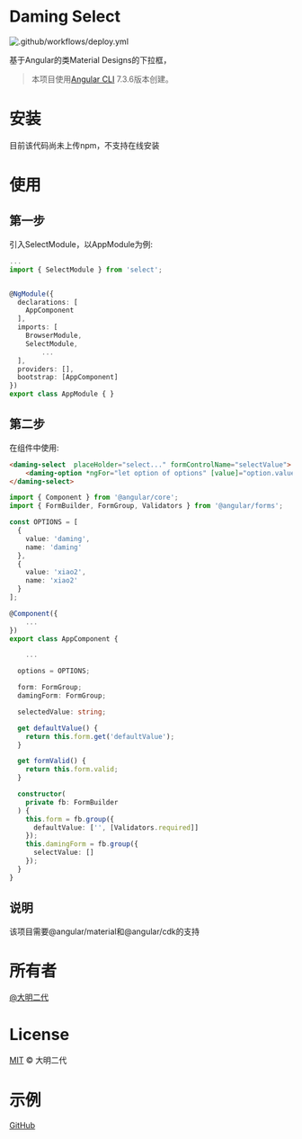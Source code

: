 # Daming Select

![.github/workflows/deploy.yml](https://github.com/damingerdai/daming-select/workflows/.github/workflows/deploy.yml/badge.svg?branch=master&event=push)

基于Angular的类Material Designs的下拉框，

> 本项目使用[Angular CLI](https://github.com/angular/angular-cli) 7.3.6版本创建。

# 安装

目前该代码尚未上传npm，不支持在线安装

# 使用

## 第一步

引入SelectModule，以AppModule为例:
```ts
...
import { SelectModule } from 'select';


@NgModule({
  declarations: [
    AppComponent
  ],
  imports: [
    BrowserModule,
    SelectModule,
		...
  ],
  providers: [],
  bootstrap: [AppComponent]
})
export class AppModule { }

```

## 第二步

在组件中使用:
```html
<daming-select  placeHolder="select..." formControlName="selectValue">
    <daming-option *ngFor="let option of options" [value]="option.value">{{option.name}}</daming-option>
</daming-select>
```
```ts
import { Component } from '@angular/core';
import { FormBuilder, FormGroup, Validators } from '@angular/forms';

const OPTIONS = [
  {
    value: 'daming',
    name: 'daming'
  },
  {
    value: 'xiao2',
    name: 'xiao2'
  }
];

@Component({
	...
})
export class AppComponent {

	...

  options = OPTIONS;

  form: FormGroup;
  damingForm: FormGroup;

  selectedValue: string;

  get defaultValue() {
    return this.form.get('defaultValue');
  }

  get formValid() {
    return this.form.valid;
  }

  constructor(
    private fb: FormBuilder
  ) {
    this.form = fb.group({
      defaultValue: ['', [Validators.required]]
    });
    this.damingForm = fb.group({
      selectValue: []
    });
  }
}
```

## 说明

该项目需要@angular/material和@angular/cdk的支持

# 所有者

[@大明二代](https://github.com/damingerdai)

# License

[MIT](LICENSE) © 大明二代

# 示例
[GitHub](https://damingerdai.github.io/daming-select)
